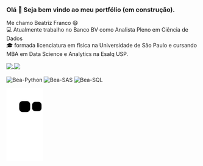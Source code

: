 ### Olá 👋 Seja bem vindo ao meu portfólio (em construção). 
Me chamo Beatriz Franco 😄 <br /> 
:computer: Atualmente trabalho no Banco BV como Analista Pleno em Ciência de Dados <br /> 
:mortar_board: formada licenciatura em física na Universidade de São Paulo e cursando MBA em Data Science e Analytics na Esalq USP. 


<a href="https://github.com/anuraghazra/github-readme-stats">
  <img align="center" src="https://github-readme-stats.vercel.app/api?username=beatrizmfranco&show_icons=true&theme=synthwave" />
</a>
<a href="https://github.com/anuraghazra/convoychat">
  <img align="center" src="https://github-readme-stats.vercel.app/api/top-langs/?username=beatrizmfranco&layout=compact&theme=synthwave" />
</a>
<div style="display: inline_block"><br>
<img align="center" alt="Bea-Python"  src="https://img.shields.io/badge/Python-14354C?style=for-the-badge&logo=python&logoColor=white">
<img align="center" alt="Bea-SAS" height="40" width="70" src="https://www.sas.com/pt_br/home/refs/sas-viya-cloud-providers/_jcr_content/par/styledcontainer_copy/par/image_copy_copy.img.png/1620854004632.png">
<img align="center" alt="Bea-SQL" height="40" width="70" src="https://upload.wikimedia.org/wikipedia/commons/8/87/Sql_data_base_with_logo.png">


![Snake animation](https://github.com/beatrizmfranco/beatrizmfranco/blob/output/github-contribution-grid-snake.svg)

